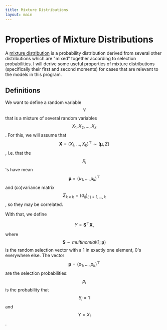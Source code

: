 ```yaml
---
title: Mixture Distributions
layout: main
---
```


# Properties of Mixture Distributions

A [mixture distribution](https://en.wikipedia.org/wiki/Mixture_distribution) is
a probability distribution derived from several other distributions which are 
"mixed" together according to selection probabilities. I will derive some
useful properties of mixture distributions (specifically their first and second
moments) for cases that are relevant to the models in this program.

## Definitions

We want to define a random variable $$Y$$ that is a mixture of several random
variables $$X_1, X_2, \dots, X_k$$. For this, we will assume that
$$\boldsymbol{X} = (X_1,\dots,X_k)^\top \sim (\boldsymbol{\mu},\Sigma)$$, i.e.
that the $$X_i$$'s have mean $$\boldsymbol{\mu} = (\mu_1,\dots,\mu_k)^\top$$ 
and (co)variance matrix $$\Sigma_{k\times k} = (\sigma_{ij})_{i,j=1,\dots,k}$$,
so they may be correlated.

With that, we define

$$Y = \boldsymbol{S}^\top \boldsymbol{X},$$

where $$\boldsymbol{S} \sim multinomial(1; \boldsymbol{p})$$ is the random
selection vector with a 1 in exactly one element, 0's everywhere else. The
vector $$\boldsymbol{p} = (p_1,\dots,p_k)^\top$$ are the selection
probabilities: $$p_i$$ is the probability that $$S_i = 1$$ and $$Y = X_i$$.
